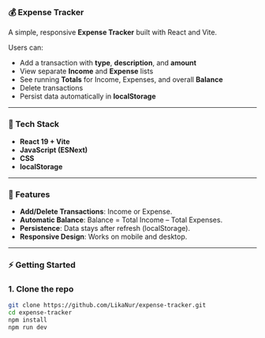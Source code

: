 ### 💰 Expense Tracker

A simple, responsive **Expense Tracker** built with React and Vite.

Users can:

- Add a transaction with **type**, **description**, and **amount**
- View separate **Income** and **Expense** lists
- See running **Totals** for Income, Expenses, and overall **Balance**
- Delete transactions
- Persist data automatically in **localStorage**

---

### 🚀 Tech Stack

- **React 19 + Vite** 
- **JavaScript (ESNext)** 
- **CSS** 
- **localStorage** 

---

### 🧩 Features

- **Add/Delete Transactions**: Income or Expense.
- **Automatic Balance**: Balance = Total Income – Total Expenses.
- **Persistence**: Data stays after refresh (localStorage).
- **Responsive Design**: Works on mobile and desktop.

---

### ⚡️ Getting Started

### 1. Clone the repo

```bash
git clone https://github.com/LikaNur/expense-tracker.git
cd expense-tracker
npm install
npm run dev
```
